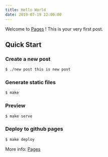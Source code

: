 ```yaml
---
title: Hello World
date: 2019-07-19 22:00:00
---
```


Welcome to [Pages](https://www.github.com/guxingke/pages) ! This is your very first post.

<!-- more -->

## Quick Start

### Create a new post

```bash
$ ./new post this is new post
```

### Generate static files

``` bash
$ make
```

### Preview

```bash
$ make serve
```

### Deploy to github pages

``` bash
$ make deploy
```

More info: [Pages](https://www.github.com/guxingke/pages)
